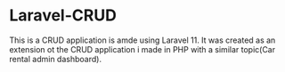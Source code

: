# Laravel-CRUD
This is a CRUD application is amde using Laravel 11. It was created as an extension ot the CRUD application i made in PHP with a similar topic(Car rental admin dashboard).
